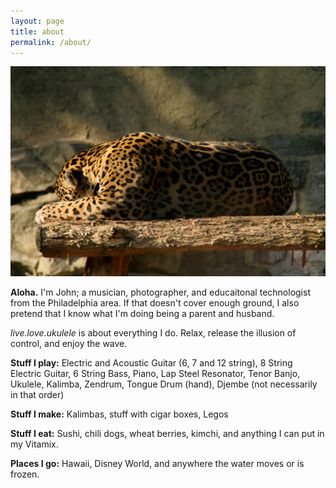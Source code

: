 ```yaml
---
layout: page
title: about
permalink: /about/
---
```

![Cat Nap](/images/sleep.jpg)

<strong>Aloha.</strong>  I'm John; a musician, photographer, and educaitonal technologist from the Philadelphia area. If that doesn't cover enough ground, I also pretend that I know what I'm doing being a parent and husband.

<em>live.love.ukulele</em> is about everything I do. Relax, release the illusion of control, and enjoy the wave.

<strong>Stuff I play:</strong> Electric and Acoustic Guitar (6, 7 and 12 string), 8 String Electric Guitar, 6 String Bass, Piano, Lap Steel Resonator, Tenor Banjo, Ukulele, Kalimba, Zendrum, Tongue Drum (hand), Djembe (not necessarily in that order)

<strong>Stuff I make:</strong> Kalimbas, stuff with cigar boxes, Legos

<strong>Stuff I eat:</strong> Sushi, chili dogs, wheat berries, kimchi, and anything I can put in my Vitamix.

<strong>Places I go:</strong> Hawaii, Disney World, and anywhere the water moves or is frozen.
